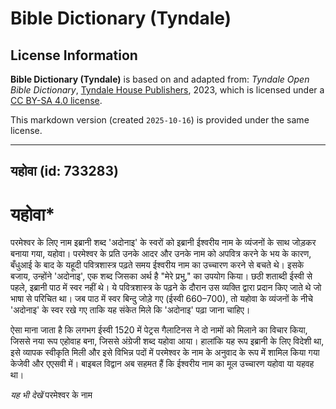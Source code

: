# Bible Dictionary (Tyndale)

## License Information

**Bible Dictionary (Tyndale)** is based on and adapted from: _Tyndale Open Bible Dictionary_, [Tyndale House Publishers](https://tyndaleopenresources.com/), 2023, which is licensed under a [CC BY-SA 4.0 license](https://creativecommons.org/licenses/by-sa/4.0/legalcode.en).

This markdown version (created `2025-10-16`) is provided under the same license.



--------------------------------

## यहोवा (id: 733283)

यहोवा\*
=======

परमेश्वर के लिए नाम इब्रानी शब्द 'अदोनाइ' के स्वरों को इब्रानी ईश्वरीय नाम के व्यंजनों के साथ जोड़कर बनाया गया, यहोवा। परमेश्वर के प्रति उनके आदर और उनके नाम को अपवित्र करने के भय के कारण, बँधुआई के बाद के यहूदी पवित्रशास्त्र पढ़ते समय ईश्वरीय नाम का उच्चारण करने से बचते थे। इसके बजाय, उन्होंने 'अदोनाइ', एक शब्द जिसका अर्थ है "मेरे प्रभु," का उपयोग किया। छठी शताब्दी ईस्वी से पहले, इब्रानी पाठ में स्वर नहीं थे। ये पवित्रशास्त्र के पढ़ने के दौरान उस व्यक्ति द्वारा प्रदान किए जाते थे जो भाषा से परिचित था। जब पाठ में स्वर बिन्दु जोड़े गए (ईस्वी 660–700\), तो यहोवा के व्यंजनों के नीचे 'अदोनाइ' के स्वर रखे गए ताकि यह संकेत मिले कि 'अदोनाइ' पढ़ा जाना चाहिए।

ऐसा माना जाता है कि लगभग ईस्वी 1520 में पेट्रस गैलाटिनस ने दो नामों को मिलाने का विचार किया, जिससे नया रूप एहोवाह बना, जिससे अंग्रेजी शब्द यहोवा आया। हालांकि यह रूप इब्रानी के लिए विदेशी था, इसे व्यापक स्वीकृति मिली और इसे विभिन्न पदों में परमेश्वर के नाम के अनुवाद के रूप में शामिल किया गया केजेवी और एएसवी में। बाइबल विद्वान अब सहमत हैं कि ईश्वरीय नाम का मूल उच्चारण यहोवा या यहवह था।

*यह भी देखें* परमेश्वर के नाम


